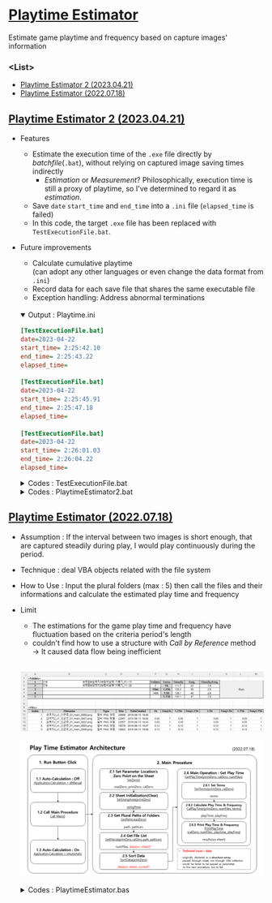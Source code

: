 # [Playtime Estimator](../../README.md#play-time-estimator)

Estimate game playtime and frequency based on capture images' information


### \<List>

- [Playtime Estimator 2 (2023.04.21)](#playtime-estimator-2-20230421)
- [Playtime Estimator (2022.07.18)](#playtime-estimator-20220718)


## [Playtime Estimator 2 (2023.04.21)](#list)

- Features
  - Estimate the execution time of the `.exe` file directly by *batchfile*(`.bat`), without relying on captured image saving times indirectly  
    - *Estimation* or *Measurement*? Philosophically, execution time is still a proxy of playtime, so I've determined to regard it as *estimation*.
  - Save `date` `start_time` and `end_time` into a `.ini` file (`elapsed_time` is failed)
  - In this code, the target `.exe` file has been replaced with `TestExecutionFile.bat`.
- Future improvements
  - Calculate cumulative playtime  
    (can adopt any other languages or even change the data format from `.ini`)
  - Record data for each save file that shares the same executable file
  - Exception handling: Address abnormal terminations

  <br>
  <details open>
    <summary>Output : Playtime.ini</summary>

  ```ini
  [TestExecutionFile.bat] 
  date=2023-04-22 
  start_time= 2:25:42.10 
  end_time= 2:25:43.22 
  elapsed_time= 

  [TestExecutionFile.bat] 
  date=2023-04-22 
  start_time= 2:25:45.91 
  end_time= 2:25:47.18 
  elapsed_time= 

  [TestExecutionFile.bat] 
  date=2023-04-22 
  start_time= 2:26:01.03 
  end_time= 2:26:04.22 
  elapsed_time= 
  ```
  </details>
  <details>
    <summary>Codes : TestExecutionFile.bat</summary>

  ```bat
  @echo off

  :: "almost" written by ChatGPT

  setlocal enableextensions enabledelayedexpansion

  set /a "n = %random% %% 3 + 1"
  set start_time=!time!
  timeout /t %n% > nul
  set end_time=!time!

  :: set /a "start_ms=((1!start_time:~0,2!-100)*3600 + (1!start_time:~3,2!-100)*60 + (1!start_time:~6,2!-100))*100 + (1!start_time:~9,2!-100)"
  :: set /a "end_ms=((1!end_time:~0,2!-100)*3600 + (1!end_time:~3,2!-100)*60 + (1!end_time:~6,2!-100))*100 + (1!end_time:~9,2!-100)"
  :: set /a "elapsed_time=(end_ms - start_ms) / 100"
  :: 균형이 맞지 않는 괄호

  echo [%0 starts running.]
  echo  Running time : %start_time% ~ %end_time%
  :: echo  Running time : %elapsed_time%?? (%start_time% ~ %end_time% )
  echo [%0 has ended.]

  endlocal
  ```
  </details>

  <details>
    <summary>Codes : PlaytimeEstimator2.bat</summary>

  ```bat
  @echo off

  :: "almost" written by ChatGPT

  :: Setting
  setlocal
  set program=TestExecutionFile.bat
  set log_file=Playtime.ini

  :: Run the program and measure its start and end time
  set start_time=%time%
  call %program%
  set end_time=%time%

  :: Calculate elapsed time.
  :: set /a elapsed_time=(1%end_time:~0,2%-100)*3600 + (1%end_time:~3,2%-100)*60 + (1%end_time:~6,2%-100) - ((1%start_time:~0,2%-100)*3600 + (1%start_time:~3,2%-100)*60 + (1%start_time:~6,2%-100))
  :: 균형이 맞지 않는 괄호

  :: Save execution date and time to log file.
  echo [%program%] >> %log_file%
  echo date=%date% >> %log_file%
  echo start_time=%start_time% >> %log_file%
  echo end_time=%end_time% >> %log_file%
  echo elapsed_time=%elapsed_time% >> %log_file%
  echo.>> %log_file%

  echo The recent playtime has been saved into "%log_file%".
  ```
  </details>


## [Playtime Estimator (2022.07.18)](#list)

- Assumption : If the interval between two images is short enough, that are captured steadily during play, I would play continuously during the period.
- Technique : deal VBA objects related with the file system
- How to Use : Input the plural folders (max : 5) then call the files and their informations and calculate the estimated play time and frequency 
- Limit
  - The estimations for the game play time and frequency have fluctuation based on the criteria period's length
  - couldn't find how to use a structure with *Call by Reference* method  
    → It caused data flow being inefficient

  <br>

  ![Playtime Estimator](Images/PlaytimeEstimator.PNG)

  ![Playtime Estimator Architecture](Images/PlaytimeEstimator_Architecture_20220718.PNG)

  <details>
    <summary>Codes : PlaytimeEstimator.bas</summary>

  ##### Modul1
  ```vba
  Public Type FileInfo

      fileName        As String
      fileType        As String
      fileSize        As Integer
      fileDateCreated As Date

  End Type
  ```

  ##### Sheet1
  ```vba
  Option Explicit
  ```
  ```vba
  Private Sub btnRun_Click()

      Application.Calculation = xlManual
          Call Main
      Application.Calculation = xlAutomatic

  End Sub
  ```
  ```vba
  Sub Main()

      ' Set zero points
      Dim readZero    As Range
      Dim printZero   As Range
      Dim calZero     As Range
      Call SetZero(readZero, printZero, calZero)

      ' Set area to print
      Dim usingArea   As Range
      Call SetUsingArea(printZero, usingArea)

      ' Get path
      Dim path(5)     As String
      Dim pathLen     As Integer
      Call GetPath(readZero, path, pathLen)

      ' Get oFile collection's informations to 'data' array
      Dim numFiles    As Integer
      Call GetFileList(printZero, calZero, path, pathLen, numFiles)

  '    ' Failure : can't use structure array as a ByRef parameter (actually it seems to perform not so significantly improved)
  '    ' Get oFile collection's informations to 'data' array
  '    Dim data(100)      As FileInfo
  '    Dim numFiles       As Integer
  '    Call GetFileList(printZero, path, pathLen, data, numFiles)
  '    ' cause an error : Only public user defined types defined in public object modules can be used as parameters or return types for public procedures of class modules or as fields of public user defined types
  '    ' https://docs.microsoft.com/ko-kr/office/vba/language/reference/user-interface-help/only-public-user-defined-types-defined-in-public-object-modules-can-be-used-as-p
  '
  '    ' Print data
  '    Call PrintFileList(printZero, data, numFiles)

      ' Sort data on the sheet by DateCreated
      Call SortData(printZero)

      ' Get play time
      Call GetPlayTime(printZero, calZero, numFiles)

  End Sub
  ```
  ```vba
  Sub SetZero(ByRef readZero As Range, printZero As Range, calZero As Range)

      Set readZero = Range("B2")
      Set printZero = Range("A11")
      Set calZero = Range("F3")

  End Sub
  ```
  ```vba
  Sub SetUsingArea(ByRef printZero As Range, ByRef usingArea As Range)

      Set usingArea = Range(printZero, printZero.Offset(10000, 12))

      usingArea.ClearContents
      ' usingArea.VerticalAlignment = xlCenter                                            ' why doesn't it work? aligned manually on the sheet

  End Sub
  ```
  ```vba
  Sub GetPath(ByRef readZero As Range, ByRef path As Variant, ByRef pathLen As Integer)   ' array should be passed as Variant

      pathLen = Range(readZero, readZero.End(xlDown)).Count
          Debug.Print "pathLen : " & pathLen

      If pathLen > 0 And readZero <> "" Then
          Dim i As Integer
          For i = 1 To pathLen
              path(i) = readZero.Offset(i - 1, 0).Value
              Debug.Print path(i)
          Next i
      Else
          path(1) = ThisWorkbook.path
          Debug.Print path(1)
      End If

  End Sub
  ```
  ```vba
  Sub GetFileList(ByRef printZero As Range, ByRef calZero As Range, ByRef path As Variant, ByRef pathLen As Integer, ByRef numFiles As Integer)
  'Sub GetFileList(ByRef printZero As Range, ByRef path As Variant, ByRef pathLen As Integer, ByRef data As Variant, ByRef numFiles As Integer)

      Dim oFSO        As Object
      Dim oFolder(5)  As Object
      Dim oFile       As Object

      Set oFSO = CreateObject("Scripting.FileSystemObject")

      ' Get the length of the struct array
      Dim i           As Integer
      For i = 1 To pathLen
          Set oFolder(i) = oFSO.GetFolder(path(i))
          ' Debug.Print oFolder.Name
          numFiles = numFiles + oFolder(i).Files.Count
          ' Debug.Print "numFiles : " & numFiles                                          ' ok
      Next i

      ' Save data into the struct array
      Dim data()      As FileInfo
      ReDim data(numFiles)
      For i = 1 To pathLen
          Set oFolder(i) = oFSO.GetFolder(path(i))
          Dim j As Integer
          For Each oFile In oFolder(i).Files                                              ' .Files property returns a Files collection consisting of all File objects
              If oFile.Type = "알씨 PNG 파일" Then                                        ' how can it be just "PNG"?
                  data(j).fileName = oFile.Name
                  data(j).fileType = oFile.Type
                  data(j).fileSize = oFile.Size
                  data(j).fileDateCreated = oFile.DateCreated
                  j = j + 1
              Else
                  numFiles = numFiles - 1
              End If
          Next oFile
      Next i
      Debug.Print "numFiles : " & numFiles

      ' Print pathLen and numFiles
      calZero.Offset(0, 0).Value = pathLen
      calZero.Offset(2, 0).Value = numFiles

      ' Print data on the sheet
      For i = 0 To numFiles - 1
          printZero.Offset(i, 0) = i + 1
          printZero.Offset(i, 1) = data(i).fileName
          printZero.Offset(i, 2) = data(i).fileType
          printZero.Offset(i, 3) = data(i).fileSize
          printZero.Offset(i, 4) = data(i).fileDateCreated
      Next i

  End Sub
  ```
  ```vba
  'Sub PrintFileList(ByRef printZero As Range, ByRef data As Variant, ByRef numFiles As Integer)
  '
  '    ' Print data on the sheet
  '    For i = 0 To numFiles - 1
  '        printZero.Offset(i, 0) = data(i).fileName
  '        printZero.Offset(i, 1) = data(i).fileType
  '        printZero.Offset(i, 2) = data(i).fileSize
  '        printZero.Offset(i, 3) = data(i).fileDateCreated
  '    Next i
  '
  'End Sub
  ```
  ```vba
  Sub SortData(ByRef printZero As Range)

      ' Debug.Print printZero.End(xlDown).Address                                         ' ok : $A$1416
      Range(printZero, printZero.End(xlDown).Offset(0, 4)).Sort _
          Key1:=printZero.Offset(0, 4), _
          Order1:=xlAscending

  End Sub
  ```
  ```vba
  Sub GetPlayTime(ByRef printZero As Range, ByRef calZero As Range, ByRef numFiles As Integer)

      Dim playTime(4) As Double
      Dim playFreq(4) As Integer

      ' Set playFreq() start from 1
      Dim i           As Integer
      For i = 1 To 4
          playFreq(i) = 1
      Next i

      ' Set terms for calculating playTime
      Dim terms(4)    As Single                                                           ' hour
      Call SetTerms(printZero, calZero, terms)

      ' Calculate
      Call CalPlayTime(printZero, numFiles, terms, playTime, playFreq)

      ' Print calculation results
      Call PrintPlayTime(calZero, numFiles, playTime, playFreq)

  End Sub
  ```
  ```vba
  Sub SetTerms(ByRef printZero As Range, ByRef calZero As Range, ByRef terms As Variant)

      ' Set terms for calculating playTime
      terms(1) = 1
      terms(2) = 1.25
      terms(3) = 1.5
      terms(4) = 1.75

      Dim i As Integer
      For i = 1 To 4
          calZero.Offset(i - 1, 1).Value = terms(i) & "h"
          printZero.Offset(-1, 5 + 2 * (i - 1)).Value = terms(i) & "h"
          printZero.Offset(-1, 6 + 2 * (i - 1)).Value = "Freq" & terms(i) & "h"
      Next i

  End Sub
  ```
  ```vba
  Sub CalPlayTime(ByRef printZero As Range, ByRef numFiles As Integer, ByRef terms As Variant, ByRef playTime As Variant, ByRef playFreq As Variant)

      Dim diff        As Double
      Dim i           As Integer
      Dim j           As Integer
      Dim continuous  As Integer

      ' Calculate playTime() and playFreq()
      For i = 1 To numFiles - 1
          diff = (printZero.Offset(i, 4).Value - printZero.Offset(i - 1, 4).Value) * 24   ' hour

          continuous = 99
          For j = 1 To 4
              If diff < terms(j) Then
                  continuous = j
                  Exit For                                                                ' break
              End If
          Next j

          For j = 1 To 4
              If continuous <= j Then
                  playTime(j) = playTime(j) + diff
              Else
                  playFreq(j) = playFreq(j) + 1
              End If
          Next j

          For j = 1 To 4
              printZero.Offset(i, 5 + 2 * (j - 1)).Value = playTime(j)
              printZero.Offset(i, 6 + 2 * (j - 1)).Value = playFreq(j)
          Next j
      Next i

  End Sub
  ```
  ```vba
  Sub PrintPlayTime(ByRef calZero As Range, numFiles As Integer, playTime As Variant, playFreq As Variant)

      ' Print calculation results
      Dim i As Integer
      For i = 1 To 4
          calZero.Offset(i - 1, 2).Value = playTime(i)
          calZero.Offset(i - 1, 3).Value = playFreq(i)
          calZero.Offset(i - 1, 4).Value = playTime(i) / playFreq(i)
      Next i

  End Sub
  ```
  </details>